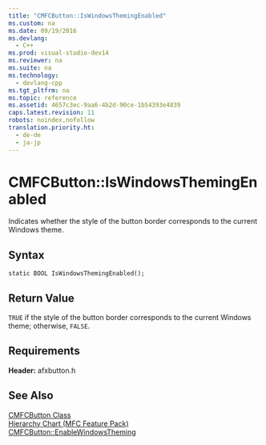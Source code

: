 ```yaml
---
title: "CMFCButton::IsWindowsThemingEnabled"
ms.custom: na
ms.date: 09/19/2016
ms.devlang: 
  - C++
ms.prod: visual-studio-dev14
ms.reviewer: na
ms.suite: na
ms.technology: 
  - devlang-cpp
ms.tgt_pltfrm: na
ms.topic: reference
ms.assetid: 4657c3ec-9aa6-4b2d-90ce-1b54393e4839
caps.latest.revision: 11
robots: noindex,nofollow
translation.priority.ht: 
  - de-de
  - ja-jp
---
```

# CMFCButton::IsWindowsThemingEnabled
Indicates whether the style of the button border corresponds to the current Windows theme.  
  
## Syntax  
  
```  
static BOOL IsWindowsThemingEnabled();  
```  
  
## Return Value  
 `TRUE` if the style of the button border corresponds to the current Windows theme; otherwise, `FALSE`.  
  
## Requirements  
 **Header:** afxbutton.h  
  
## See Also  
 [CMFCButton Class](../vs140/CMFCButton-Class.md)   
 [Hierarchy Chart (MFC Feature Pack)](../vs140/Hierarchy-Chart.md)   
 [CMFCButton::EnableWindowsTheming](../vs140/CMFCButton--EnableWindowsTheming.md)